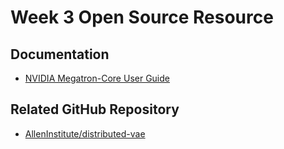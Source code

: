 # Week 3 Open Source Resource

## Documentation
- [NVIDIA Megatron-Core User Guide](https://docs.nvidia.com/megatron-core/developer-guide/latest/user-guide/index.html)

## Related GitHub Repository
- [AllenInstitute/distributed-vae](https://github.com/AllenInstitute/distributed-vae)
